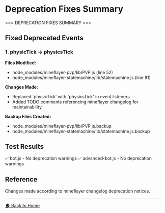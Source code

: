# Deprecation Fixes Summary

=== DEPRECATION FIXES SUMMARY ===

## Fixed Deprecated Events

### 1. physicTick → physicsTick

**Files Modified:**

- node_modules/mineflayer-pvp/lib/PVP.js (line 52)
- node_modules/mineflayer-statemachine/lib/statemachine.js (line 81)

**Changes Made:**

- Replaced 'physicTick' with 'physicsTick' in event listeners
- Added TODO comments referencing mineflayer changelog for maintainability

**Backup Files Created:**

- node_modules/mineflayer-pvp/lib/PVP.js.backup
- node_modules/mineflayer-statemachine/lib/statemachine.js.backup

## Test Results

✅ bot.js - No deprecation warnings
✅ advanced-bot.js - No deprecation warnings

## Reference

Changes made according to mineflayer changelog deprecation notices.

---

[🏠 Back to Home](Home.md)
